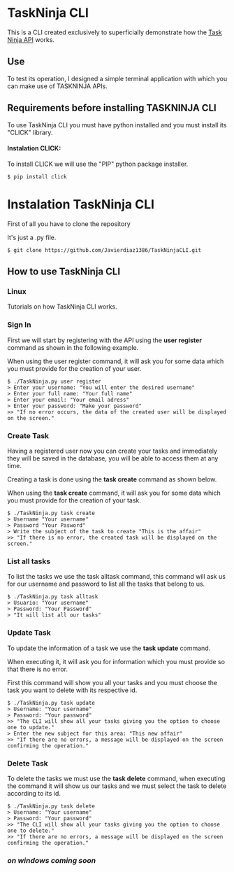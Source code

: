 # **TaskNinja CLI**
This is a CLI created exclusively to superficially demonstrate how the [Task Ninja API](https://github.com/Javierdiaz1386/TaskNinja) works.

## **Use**

To test its operation, I designed a simple terminal application with which you can make use of TASKNINJA APIs.

## **Requirements before installing TASKNINJA CLI**

To use TaskNinja CLI you must have python installed and you must install its "CLICK" library.

#### **Instalation CLICK:**

To install CLICK we will use the "PIP" python package installer.

```shell
$ pip install click
```
# **Instalation TaskNinja CLI**

First of all you have to clone the repository

It's just a .py file.

```shell
$ git clone https://github.com/Javierdiaz1386/TaskNinjaCLI.git
```
## **How to use TaskNinja CLI**
### **Linux**
Tutorials on how TaskNinja CLI works.

### **Sign In**
First we will start by registering with the API using the **user register** command as shown in the following example.

When using the user register command, it will ask you for some data which you must provide for the creation of your user.


```shell
$ ./TaskNinja.py user register
> Enter your username: "You will enter the desired username"
> Enter your full name: "Your full name"
> Enter your email: "Your email adress"
> Enter your password: "Make your password"
>> "If no error occurs, the data of the created user will be displayed on the screen."
```
### **Create Task**
Having a registered user now you can create your tasks and immediately they will be saved in the database, you will be able to access them at any time.

Creating a task is done using the **task create** command as shown below.

When using the **task create** command, it will ask you for some data which you must provide for the creation of your task.

```shell
$ ./TaskNinja.py task create
> Username "Your username"
> Password "Your Pasword"
> Write the subject of the task to create "This is the affair"
>> "If there is no error, the created task will be displayed on the screen."
```

### **List all tasks**
To list the tasks we use the task alltask command, this command will ask us for our username and password to list all the tasks that belong to us.

```shell
$ ./TaskNinja.py task alltask
> Usuario: "Your username"
> Password: "Your Password"
> "It will list all our tasks" 
```

### **Update Task**
To update the information of a task we use the **task update** command.

When executing it, it will ask you for information which you must provide so that there is no error.

First this command will show you all your tasks and you must choose the task you want to delete with its respective id.

```shell
$ ./TaskNinja.py task update
> Username: "Your username"
> Password: "Your password"
>> "The CLI will show all your tasks giving you the option to choose one to update."
> Enter the new subject for this area: "This new affair"
>> "If there are no errors, a message will be displayed on the screen confirming the operation."
```
### **Delete Task**
To delete the tasks we must use the **task delete** command, when executing the command it will show us our tasks and we must select the task to delete according to its id.

```shell
$ ./TaskNinja.py task delete
> Username: "Your username"
> Password: "Your password"
>> "The CLI will show all your tasks giving you the option to choose one to delete."
>> "If there are no errors, a message will be displayed on the screen confirming the operation."
```

### ***on windows coming soon***

